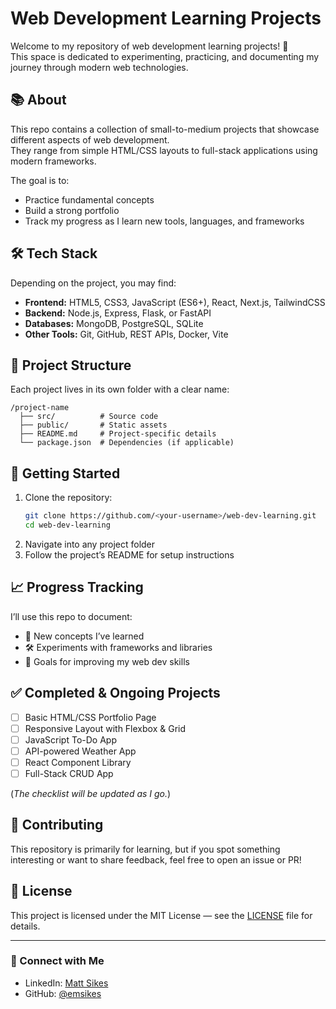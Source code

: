 # Web Development Learning Projects

Welcome to my repository of web development learning projects! 🚀  
This space is dedicated to experimenting, practicing, and documenting my journey through modern web technologies.

## 📚 About
This repo contains a collection of small-to-medium projects that showcase different aspects of web development.  
They range from simple HTML/CSS layouts to full-stack applications using modern frameworks.

The goal is to:
- Practice fundamental concepts
- Build a strong portfolio
- Track my progress as I learn new tools, languages, and frameworks

## 🛠️ Tech Stack
Depending on the project, you may find:
- **Frontend:** HTML5, CSS3, JavaScript (ES6+), React, Next.js, TailwindCSS
- **Backend:** Node.js, Express, Flask, or FastAPI
- **Databases:** MongoDB, PostgreSQL, SQLite
- **Other Tools:** Git, GitHub, REST APIs, Docker, Vite

## 📂 Project Structure
Each project lives in its own folder with a clear name:
```
/project-name
  ├── src/          # Source code
  ├── public/       # Static assets
  ├── README.md     # Project-specific details
  └── package.json  # Dependencies (if applicable)
```

## 🚀 Getting Started
1. Clone the repository:
   ```bash
   git clone https://github.com/<your-username>/web-dev-learning.git
   cd web-dev-learning
   ```
2. Navigate into any project folder
3. Follow the project’s README for setup instructions

## 📈 Progress Tracking
I’ll use this repo to document:
- 📌 New concepts I’ve learned  
- 🛠️ Experiments with frameworks and libraries  
- 🎯 Goals for improving my web dev skills  

## ✅ Completed & Ongoing Projects
- [ ] Basic HTML/CSS Portfolio Page  
- [ ] Responsive Layout with Flexbox & Grid  
- [ ] JavaScript To-Do App  
- [ ] API-powered Weather App  
- [ ] React Component Library  
- [ ] Full-Stack CRUD App  

(*The checklist will be updated as I go.*)

## 🤝 Contributing
This repository is primarily for learning, but if you spot something interesting or want to share feedback, feel free to open an issue or PR!

## 📜 License
This project is licensed under the MIT License — see the [LICENSE](LICENSE) file for details.

---

### 🌟 Connect with Me
- LinkedIn: [Matt Sikes](https://linkedin.com/in/matt-sikes)  
- GitHub: [@emsikes](https://github.com/emsikes)
